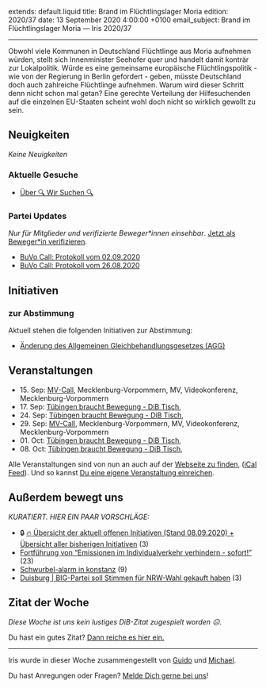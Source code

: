 
extends: default.liquid
title: Brand im Flüchtlingslager Moria
edition: 2020/37
date: 13 September 2020 4:00:00 +0100
email_subject: Brand im Flüchtlingslager Moria — Iris 2020/37

---
Obwohl viele Kommunen in Deutschland Flüchtlinge aus Moria aufnehmen würden, stellt sich Innenminister Seehofer quer und handelt damit konträr zur Lokalpolitik.
Würde es eine gemeinsame europäische Flüchtlingspolitik - wie von der Regierung in Berlin gefordert - geben, müsste Deutschland doch auch zahlreiche Flüchtlinge aufnehmen. Warum wird dieser Schritt denn nicht schon mal getan? Eine gerechte Verteilung der Hilfesuchenden auf die einzelnen EU-Staaten scheint wohl doch nicht so wirklich gewollt zu sein.

## Neuigkeiten

_Keine Neuigkeiten_

### Aktuelle Gesuche

 - [Über 🔍 Wir Suchen 🔍](https://marktplatz.bewegung.jetzt/t/ueber-wir-suchen/8837)

### Partei Updates

_Nur für Mitglieder und verifizierte Beweger\*innen einsehbar_. [Jetzt als Beweger\*in verifizieren](https://bewegung.jetzt/bewegerin-werden/).

 - [BuVo Call: Protokoll vom 02.09.2020](https://marktplatz.bewegung.jetzt/t/buvo-call-protokoll-vom-02-09-2020/35185)
 - [BuVo Call: Protokoll vom 26.08.2020](https://marktplatz.bewegung.jetzt/t/buvo-call-protokoll-vom-26-08-2020/35184)

## Initiativen

### zur Abstimmung
Aktuell stehen die folgenden Initiativen zur Abstimmung:

 - [Änderung des Allgemeinen Gleichbehandlungsgesetzes (AGG)](https://abstimmen.bewegung.jetzt/initiative/301-anderung-des-allgemeinen-gleichbehandlungsgesetzes-agg)

## Veranstaltungen

 - 15.&nbsp;Sep: [MV-Call](https://bewegung.jetzt/veranstaltungen/mv-call/), Mecklenburg-Vorpommern, MV, Videokonferenz, Mecklenburg-Vorpommern
 - 17.&nbsp;Sep: [Tübingen braucht Bewegung - DiB Tisch](https://bewegung.jetzt/veranstaltungen/tuebingen-braucht-bewegung-dib-tisch-2-2020-09-17/), 
 - 24.&nbsp;Sep: [Tübingen braucht Bewegung - DiB Tisch](https://bewegung.jetzt/veranstaltungen/tuebingen-braucht-bewegung-dib-tisch-2-2020-09-24/), 
 - 29.&nbsp;Sep: [MV-Call](https://bewegung.jetzt/veranstaltungen/mv-call/), Mecklenburg-Vorpommern, MV, Videokonferenz, Mecklenburg-Vorpommern
 - 01.&nbsp;Oct: [Tübingen braucht Bewegung - DiB Tisch](https://bewegung.jetzt/veranstaltungen/tuebingen-braucht-bewegung-dib-tisch-2-2020-10-01/), 
 - 08.&nbsp;Oct: [Tübingen braucht Bewegung - DiB Tisch](https://bewegung.jetzt/veranstaltungen/tuebingen-braucht-bewegung-dib-tisch-2-2020-10-08/), 


Alle Veranstaltungen sind von nun an auch auf der [Webseite zu finden](https://bewegung.jetzt/veranstaltungen/), ([iCal Feed](https://bewegung.jetzt/?ical=1)). Und so kannst [Du eine eigene Veranstaltung einreichen](https://marktplatz.bewegung.jetzt/t/eine-veranstaltung-auf-der-webseite-einreichen/21379).


## Außerdem bewegt uns

_KURATIERT. HIER EIN PAAR VORSCHLÄGE:_
 - 🔒 [:fire: Übersicht der aktuell offenen Initiativen (Stand 08.09.2020) + Übersicht aller bisherigen Initiativen](https://marktplatz.bewegung.jetzt/t/uebersicht-der-aktuell-offenen-initiativen-stand-08-09-2020-uebersicht-aller-bisherigen-initiativen/8430) (3)
 - [Fortführung von &ldquo;Emissionen im Individualverkehr verhindern - sofort!&rdquo;](https://marktplatz.bewegung.jetzt/t/fortfuehrung-von-emissionen-im-individualverkehr-verhindern-sofort/35204) (23)
 - [Schwurbel-alarm in konstanz](https://marktplatz.bewegung.jetzt/t/schwurbel-alarm-in-konstanz/35271) (9)
 - [Duisburg | BIG-Partei soll Stimmen für NRW-Wahl gekauft haben](https://marktplatz.bewegung.jetzt/t/duisburg-big-partei-soll-stimmen-fuer-nrw-wahl-gekauft-haben/35289) (3)


## Zitat der Woche
_Diese Woche ist uns kein lustiges DiB-Zitat zugespielt worden ☹._

Du hast ein gutes Zitat? [Dann reiche es hier ein.](https://marktplatz.bewegung.jetzt/t/lustige-dib-zitate/10175)


---

Iris wurde in dieser Woche zusammengestellt von [Guido](https://marktplatz.bewegung.jetzt/u/Guido/) und [Michael](https://marktplatz.bewegung.jetzt/u/MichaelVoss/).

Du hast Anregungen oder Fragen? [Melde Dich gerne bei uns](https://marktplatz.bewegung.jetzt/t/neu-iris-die-woechtliche-zusammenfasssung-zum-sonntagsbrunch/10990)!

